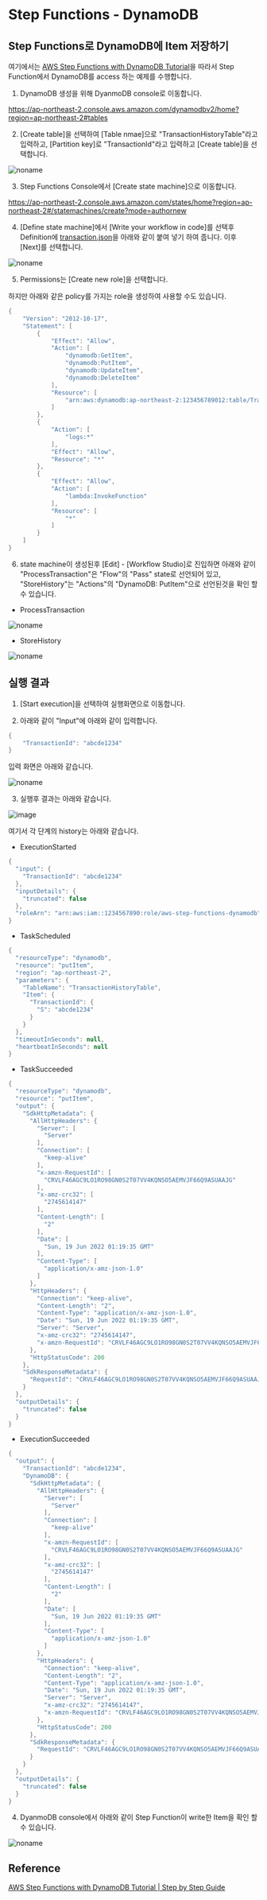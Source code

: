 # Step Functions - DynamoDB


## Step Functions로 DynamoDB에 Item 저장하기 

여기에서는 [AWS Step Functions with DynamoDB Tutorial](https://www.youtube.com/watch?v=9aE9Yjna8J0)을 따라서 Step Function에서 DynamoDB를 access 하는 예제를 수행합니다.

1) DynamoDB 생성을 위해 DyanmoDB console로 이동합니다.

https://ap-northeast-2.console.aws.amazon.com/dynamodbv2/home?region=ap-northeast-2#tables

2) [Create table]을 선택하여 [Table nmae]으로 "TransactionHistoryTable"라고 입력하고, [Partition key]로 "TransactionId"라고 입력하고 [Create table]을 선택합니다. 

![noname](https://user-images.githubusercontent.com/52392004/174461481-c1e5a98e-6a8b-488e-9495-a9a3976a5925.png)

3) Step Functions Console에서 [Create state machine]으로 이동합니다.

https://ap-northeast-2.console.aws.amazon.com/states/home?region=ap-northeast-2#/statemachines/create?mode=authornew

4) [Define state machine]에서 [Write your workflow in code]를 선택후 Definition에 [transaction.json](https://github.com/kyopark2014/aws-step-functions/blob/main/transactionProcessor/transaction.json)을 아래와 같이 붙여 넣기 하여 줍니다. 이후 [Next]를 선택합니다.


![noname](https://user-images.githubusercontent.com/52392004/174462192-65b247ea-82aa-4ffd-ad79-b9ec06b73e69.png)






5) Permissions는 [Create new role]을 선택합니다. 

하지만 아래와 같은 policy를 가지는 role을 생성하여 사용할 수도 있습니다. 

```java
{
    "Version": "2012-10-17",
    "Statement": [
        {
            "Effect": "Allow",
            "Action": [
                "dynamodb:GetItem",
                "dynamodb:PutItem",
                "dynamodb:UpdateItem",
                "dynamodb:DeleteItem"
            ],
            "Resource": [
                "arn:aws:dynamodb:ap-northeast-2:123456789012:table/TransactionHistoryTable"
            ]
        },
        {
            "Action": [
                "logs:*"
            ],
            "Effect": "Allow",
            "Resource": "*"
        },
        {
            "Effect": "Allow",
            "Action": [
                "lambda:InvokeFunction"
            ],
            "Resource": [
                "*"
            ]
        }
    ]
}
```

6) state machine이 생성된후 [Edit] - [Workflow Studio]로 진입하면 아래와 같이 "ProcessTransaction"은 "Flow"의 "Pass" state로 선언되어 있고, "StoreHistory"는 "Actions"의 "DynamoDB: PutItem"으로 선언된것을 확인 할 수 있습니다. 

- ProcessTransaction

![noname](https://user-images.githubusercontent.com/52392004/174461878-2b5d5bb8-be8b-4eef-b080-468c0da20138.png)

- StoreHistory

![noname](https://user-images.githubusercontent.com/52392004/174461925-f9a15dde-c94f-45b8-839e-ffcbe8774e43.png)


## 실행 결과 

1) [Start execution]을 선택하여 실행화면으로 이동합니다.

2) 아래와 같이 "Input"에 아래와 같이 입력합니다. 

```java
{
    "TransactionId": "abcde1234"
}
```

입력 화면은 아래와 같습니다.

![noname](https://user-images.githubusercontent.com/52392004/174462033-c7e1ab12-1972-4312-b5ef-fc2ea52b240a.png)

3) 실행후 결과는 아래와 같습니다. 

![image](https://user-images.githubusercontent.com/52392004/174462042-46087f8e-cc09-462e-8be9-b755d74d1b6f.png)

여기서 각 단계의 history는 아래와 같습니다.

- ExecutionStarted

```java
{
  "input": {
    "TransactionId": "abcde1234"
  },
  "inputDetails": {
    "truncated": false
  },
  "roleArn": "arn:aws:iam::1234567890:role/aws-step-functions-dynamodb"
}
```

- TaskScheduled

```java
{
  "resourceType": "dynamodb",
  "resource": "putItem",
  "region": "ap-northeast-2",
  "parameters": {
    "TableName": "TransactionHistoryTable",
    "Item": {
      "TransactionId": {
        "S": "abcde1234"
      }
    }
  },
  "timeoutInSeconds": null,
  "heartbeatInSeconds": null
}
```

- TaskSucceeded

```java
{
  "resourceType": "dynamodb",
  "resource": "putItem",
  "output": {
    "SdkHttpMetadata": {
      "AllHttpHeaders": {
        "Server": [
          "Server"
        ],
        "Connection": [
          "keep-alive"
        ],
        "x-amzn-RequestId": [
          "CRVLF46AGC9LO1RO98GN0S2T07VV4KQNSO5AEMVJF66Q9ASUAAJG"
        ],
        "x-amz-crc32": [
          "2745614147"
        ],
        "Content-Length": [
          "2"
        ],
        "Date": [
          "Sun, 19 Jun 2022 01:19:35 GMT"
        ],
        "Content-Type": [
          "application/x-amz-json-1.0"
        ]
      },
      "HttpHeaders": {
        "Connection": "keep-alive",
        "Content-Length": "2",
        "Content-Type": "application/x-amz-json-1.0",
        "Date": "Sun, 19 Jun 2022 01:19:35 GMT",
        "Server": "Server",
        "x-amz-crc32": "2745614147",
        "x-amzn-RequestId": "CRVLF46AGC9LO1RO98GN0S2T07VV4KQNSO5AEMVJF66Q9ASUAAJG"
      },
      "HttpStatusCode": 200
    },
    "SdkResponseMetadata": {
      "RequestId": "CRVLF46AGC9LO1RO98GN0S2T07VV4KQNSO5AEMVJF66Q9ASUAAJG"
    }
  },
  "outputDetails": {
    "truncated": false
  }
}
```

- ExecutionSucceeded

```java
{
  "output": {
    "TransactionId": "abcde1234",
    "DynamoDB": {
      "SdkHttpMetadata": {
        "AllHttpHeaders": {
          "Server": [
            "Server"
          ],
          "Connection": [
            "keep-alive"
          ],
          "x-amzn-RequestId": [
            "CRVLF46AGC9LO1RO98GN0S2T07VV4KQNSO5AEMVJF66Q9ASUAAJG"
          ],
          "x-amz-crc32": [
            "2745614147"
          ],
          "Content-Length": [
            "2"
          ],
          "Date": [
            "Sun, 19 Jun 2022 01:19:35 GMT"
          ],
          "Content-Type": [
            "application/x-amz-json-1.0"
          ]
        },
        "HttpHeaders": {
          "Connection": "keep-alive",
          "Content-Length": "2",
          "Content-Type": "application/x-amz-json-1.0",
          "Date": "Sun, 19 Jun 2022 01:19:35 GMT",
          "Server": "Server",
          "x-amz-crc32": "2745614147",
          "x-amzn-RequestId": "CRVLF46AGC9LO1RO98GN0S2T07VV4KQNSO5AEMVJF66Q9ASUAAJG"
        },
        "HttpStatusCode": 200
      },
      "SdkResponseMetadata": {
        "RequestId": "CRVLF46AGC9LO1RO98GN0S2T07VV4KQNSO5AEMVJF66Q9ASUAAJG"
      }
    }
  },
  "outputDetails": {
    "truncated": false
  }
}
```

4) DyanmoDB console에서 아래와 같이 Step Function이 write한 Item을 확인 할 수 있습니다. 

![noname](https://user-images.githubusercontent.com/52392004/174462130-dd9d544d-3422-4bf1-8602-0f12e270f7d2.png)




## Reference 

[AWS Step Functions with DynamoDB Tutorial | Step by Step Guide](https://www.youtube.com/watch?v=9aE9Yjna8J0)
